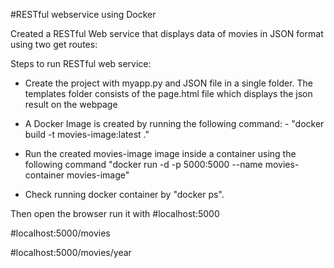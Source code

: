 #RESTful webservice using Docker

Created a RESTful Web service that displays data of movies in JSON format using two get routes: 
    
Steps to run RESTful web service:

* Create the project with myapp.py and JSON file in a single folder.
  The templates folder consists of the page.html file which displays the json result on the webpage

* A Docker Image is created by running the following command: -
 "docker build -t movies-image:latest ."

* Run the created movies-image image inside a container using the following command
  "docker run -d -p 5000:5000 --name movies-container movies-image" 

* Check running docker container by "docker ps".

Then open the browser run it with
#localhost:5000

#localhost:5000/movies

#localhost:5000/movies/year
